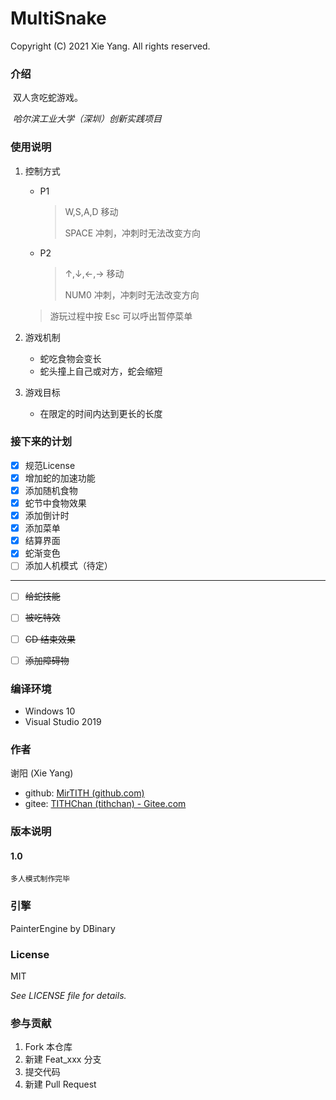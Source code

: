 # MultiSnake

Copyright (C) 2021 Xie Yang. All rights reserved. 

### 介绍
​	双人贪吃蛇游戏。

​	*哈尔滨工业大学（深圳）创新实践项目*

### 使用说明
1. 控制方式

   - P1

     > W,S,A,D 移动
     >
     > SPACE 冲刺，冲刺时无法改变方向

   - P2

     > ↑,↓,←,→ 移动
     >
     > NUM0 冲刺，冲刺时无法改变方向
   
   > 游玩过程中按 Esc 可以呼出暂停菜单
   
2. 游戏机制

   - 蛇吃食物会变长
   - 蛇头撞上自己或对方，蛇会缩短

3. 游戏目标

   - 在限定的时间内达到更长的长度

### 接下来的计划
- [x] 规范License
- [x] 增加蛇的加速功能
- [x] 添加随机食物
- [x] 蛇节中食物效果
- [x] 添加倒计时
- [x] 添加菜单
- [x] 结算界面
- [x] 蛇渐变色
- [ ] 添加人机模式（待定）

------------------------------

- [ ] ~~给蛇技能~~
- [ ] ~~被吃特效~~
- [ ] ~~CD 结束效果~~
- [ ] ~~添加障碍物~~


### 编译环境
- Windows 10
- Visual Studio 2019

### 作者
谢阳 (Xie Yang)

- github: [MirTITH (github.com)](https://github.com/MirTITH)
- gitee: [TITHChan (tithchan) - Gitee.com](https://gitee.com/tithchan)

### 版本说明

#### 1.0
	多人模式制作完毕

### 引擎
PainterEngine by DBinary

### License
MIT

*See LICENSE file for details.*

### 参与贡献

1.  Fork 本仓库
2.  新建 Feat_xxx 分支
3.  提交代码
4.  新建 Pull Request
